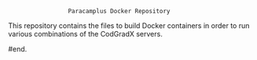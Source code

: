 
                     Paracamplus Docker Repository

This repository contains the files to build Docker containers in order
to run various combinations of the CodGradX servers.

#end.
